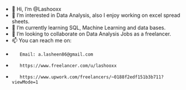 - 👋 Hi, I’m @Lashooxx
- 👀 I’m interested in Data Analysis, also I enjoy working on excel spread sheets.
- 🌱 I’m currently learning SQL, Machine Learning and data bases.
- 💞️ I’m looking to collaborate on Data Analysis Jobs as a freelancer.
- 📫 You can reach me on: 
-		 Email: a.lasheen86@gmail.com
-		 https://www.freelancer.com/u/lashooxx
-		 https://www.upwork.com/freelancers/~0188f2edf151b3b711?viewMode=1

<!---
Lashooxx/Lashooxx is a ✨ special ✨ repository because its `README.md` (this file) appears on your GitHub profile.
You can click the Preview link to take a look at your changes.
--->
